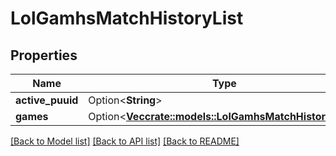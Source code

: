 # LolGamhsMatchHistoryList

## Properties

Name | Type | Description | Notes
------------ | ------------- | ------------- | -------------
**active_puuid** | Option<**String**> |  | [optional]
**games** | Option<[**Vec<crate::models::LolGamhsMatchHistoryData>**](LolGamhsMatchHistoryData.md)> |  | [optional]

[[Back to Model list]](../README.md#documentation-for-models) [[Back to API list]](../README.md#documentation-for-api-endpoints) [[Back to README]](../README.md)


